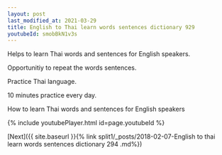```yaml
---
layout: post
last_modified_at: 2021-03-29
title: English to Thai learn words sentences dictionary 929 
youtubeId: smobBkN1v3s
---
```

 
 
Helps to learn Thai words and sentences for English speakers.

Opportunitiy to repeat the words sentences. 

Practice Thai language. 
 
10 minutes practice every day. 
 
How to learn Thai words and sentences for English speakers 
 
{% include youtubePlayer.html id=page.youtubeId %}
 
 
[Next]({{ site.baseurl }}{% link  split1/_posts/2018-02-07-English to thai learn words sentences dictionary 294 .md%})
 

